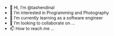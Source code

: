 - 👋 Hi, I’m @tashendinal
- 👀 I’m interested in Programming and Photography
- 🌱 I’m currently learning as a software engineer
- 💞️ I’m looking to collaborate on ...
- 📫 How to reach me ...

<!---
tashendinal/tashendinal is a ✨ special ✨ repository because its `README.md` (this file) appears on your GitHub profile.
You can click the Preview link to take a look at your changes.
--->
